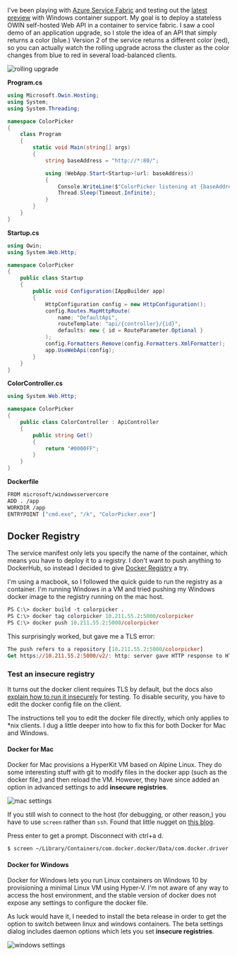 I've been playing with [Azure Service Fabric](https://azure.microsoft.com/en-us/services/service-fabric/) and testing out 
the [latest preview](https://blogs.msdn.microsoft.com/azureservicefabric/2016/12/15/release-of-sdk-2-4-145-and-runtime-5-4-145-for-windows/) 
with Windows container support. My goal is to deploy a stateless OWIN self-hosted Web API in a container to
service fabric. I saw a cool demo of an application upgrade, so I stole the idea of an API that simply returns a color (blue.) 
Version 2 of the service returns a different color (red), so you can actually watch the rolling upgrade across the cluster
as the color changes from blue to red in several load-balanced clients. 

![rolling upgrade](https://cloud.githubusercontent.com/assets/1297859/21374753/153a4a92-c6f7-11e6-8837-1d1ba4926890.png)

**Program.cs**
```cs
using Microsoft.Owin.Hosting;
using System;
using System.Threading;

namespace ColorPicker
{
    class Program
    {
        static void Main(string[] args)
        {
            string baseAddress = "http://*:80/";

            using (WebApp.Start<Startup>(url: baseAddress))
            {
                Console.WriteLine($"ColorPicker listening at {baseAddress}");
                Thread.Sleep(Timeout.Infinite);
            }
        }
    }
}
```

**Startup.cs**
```cs
using Owin;
using System.Web.Http;

namespace ColorPicker
{
    public class Startup
    {
        public void Configuration(IAppBuilder app)
        {
            HttpConfiguration config = new HttpConfiguration();
            config.Routes.MapHttpRoute(
                name: "DefaultApi",
                routeTemplate: "api/{controller}/{id}",
                defaults: new { id = RouteParameter.Optional }
            );
            config.Formatters.Remove(config.Formatters.XmlFormatter);
            app.UseWebApi(config);
        }
    }
}
```

**ColorController.cs**
```cs
using System.Web.Http;

namespace ColorPicker
{
    public class ColorController : ApiController
    {
        public string Get()
        {
            return "#0000FF";
        }
    }
}
```
**Dockerfile**
```sh
FROM microsoft/windowsservercore
ADD . /app
WORKDIR /app
ENTRYPOINT ["cmd.exe", "/k", "ColorPicker.exe"]
```

## Docker Registry
The service manifest only lets you specify the name of the container, which means you have to deploy it to a registry. I don't
want to push anything to DockerHub, so instead I decided to give [Docker Registry](https://docs.docker.com/registry/) a try.

I'm using a macbook, so I followed the quick guide to run the registry as a container. I'm running Windows in a VM and tried pushing my Windows docker image to the registry running on the mac host. 

```ps
PS C:\> docker build -t colorpicker .
PS C:\> docker tag colorpicker 10.211.55.2:5000/colorpicker
PS C:\> docker push 10.211.55.2:5000/colorpicker
```

This surprisingly worked, but gave me a TLS error:

```ps
The push refers to a repository [10.211.55.2:5000/colorpicker]
Get https://10.211.55.2:5000/v2/: http: server gave HTTP response to HTTPS client
```
### Test an insecure registry
It turns out the docker client requires TLS by default, but the docs also [explain how to run it insecurely](https://docs.docker.com/registry/insecure/) for testing. To disable security, you have to edit the docker config file on the client.

The instructions tell you to edit the docker file directly, which only applies to \*nix clients. I dug a little deeper into how to fix this for both Docker for Mac and Windows.

#### Docker for Mac
Docker for Mac provisions a HyperKit VM based on Alpine Linux. They do some interesting stuff with git to modify files in the docker app (such as the docker file,) and then reload the VM. However, they have since added an option in advanced settings to add **insecure registries**.

![mac settings](https://cloud.githubusercontent.com/assets/1297859/21413186/810a81c0-c7c3-11e6-8dd1-40d8ee2e7f7b.png)

If you still wish to connect to the host (for debugging, or other reason,) you have to use `screen` rather than `ssh`. Found that little nugget on [this blog](https://blog.bennycornelissen.nl/docker-for-mac-neat-fast-and-flawed/).

Press enter to get a prompt. Disconnect with ctrl+a d.

```bash
$ screen ~/Library/Containers/com.docker.docker/Data/com.docker.driver.amd64-linux/tty
```

#### Docker for Windows
Docker for Windows lets you run Linux containers on Windows 10 by provisioning a minimal Linux VM using Hyper-V. I'm not aware of any way to access the host environment, and the stable version of docker does not expose any settings to configure the docker file. 

As luck would have it, I needed to install the beta release in order to get the option to switch between linux and windows containers. The beta settings dialog includes daemon options which lets you set **insecure registries**.

![windows settings](https://cloud.githubusercontent.com/assets/1297859/21413184/7aea2f66-c7c3-11e6-8596-79e131e23490.png)
